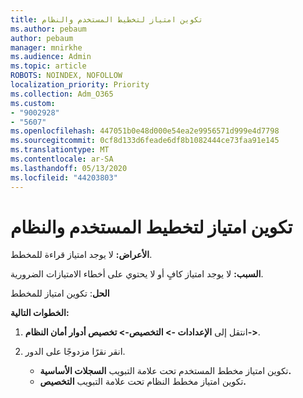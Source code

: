 ```yaml
---
title: تكوين امتياز لتخطيط المستخدم والنظام
ms.author: pebaum
author: pebaum
manager: mnirkhe
ms.audience: Admin
ms.topic: article
ROBOTS: NOINDEX, NOFOLLOW
localization_priority: Priority
ms.collection: Adm_O365
ms.custom:
- "9002928"
- "5607"
ms.openlocfilehash: 447051b0e48d000e54ea2e9956571d999e4d7798
ms.sourcegitcommit: 0cf8d133d6feade6df8b1082444ce73faa91e145
ms.translationtype: MT
ms.contentlocale: ar-SA
ms.lasthandoff: 05/13/2020
ms.locfileid: "44203803"
---
```

# <a name="configure-privilege-for-user-and-system-chart"></a>تكوين امتياز لتخطيط المستخدم والنظام

**الأعراض:** لا يوجد امتياز قراءة للمخطط.

**السبب:** لا يوجد امتياز كافٍ أو لا يحتوي على أخطاء الامتيازات الضرورية.

**الحل**: تكوين امتياز للمخطط

**الخطوات التالية:**

1. انتقل إلى **الإعدادات -> التخصيص-> تخصيص أدوار أمان النظام->**.

2. انقر نقرًا مزدوجًا على الدور.

    - تكوين امتياز مخطط المستخدم تحت علامة التبويب **السجلات الأساسية.**
    - تكوين امتياز مخطط النظام تحت علامة التبويب **التخصيص.**
